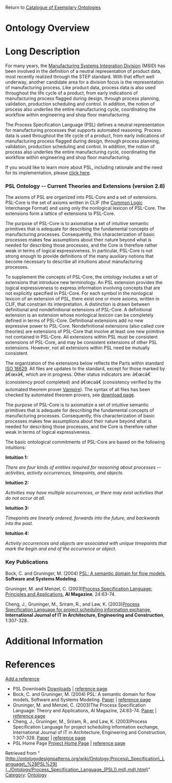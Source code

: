 Return to [Catalogue of Exemplary Ontologies](../Ontology/Main "Ontology:Main")



#  Ontology Overview


#  Long Description


For many years, the [Manufacturing Systems Integration Division](http://www.nist.gov/msid/ "http://www.nist.gov/msid/") (MSID) has been involved in the definition of a neutral representation of product data, most recently realized through the STEP standard. With that effort well underway, another candidate area for a division focus is the representation of manufacturing process. Like product data, process data is also used throughout the life cycle of a product, from early indications of manufacturing process flagged during design, through process planning, validation, production scheduling and control. In addition, the notion of process also underlies the entire manufacturing cycle, coordinating the workflow within engineering and shop floor manufacturing. 


The Process Specification Language (PSL) defines a neutral representation for manufacturing processes that supports automated reasoning. Process data is used throughout the life cycle of a product, from early indications of manufacturing process flagged during design, through process planning, validation, production scheduling and control. In addition, the notion of process also underlies the entire manufacturing cycle, coordinating the workflow within engineering and shop floor manufacturing. 


If you would like to learn more about PSL, including rationale and the need for its implementation, please [click here](http://www.mel.nist.gov/psl/rationale.html "http://www.mel.nist.gov/psl/rationale.html"). 



###   PSL Ontology -- Current Theories and Extensions (version 2.8)


The axioms of PSL are organized into PSL-Core and a set of extensions. PSL-Core is the set of axioms written in CLIF (the [Common Logic](http://www.nist.gov/cgi-bin/exit_nist.cgi?url=http://philebus.tamu.edu/cl/ "http://www.nist.gov/cgi-bin/exit_nist.cgi?url=http://philebus.tamu.edu/cl/") Interchange Format) and using only the nonlogical lexicon of PSL-Core. The extensions form a lattice of extensions to PSL-Core. 


The purpose of PSL-Core is to axiomatise a set of intuitive semantic primitives that is adequate for describing the fundamental concepts of manufacturing processes. Consequently, this characterization of basic processes makes few assumptions about their nature beyond what is needed for describing those processes, and the Core is therefore rather weak in terms of logical expressiveness. In particular, PSL-Core is not strong enough to provide definitions of the many auxiliary notions that become necessary to describe all intuitions about manufacturing processes. 


To supplement the concepts of PSL-Core, the ontology includes a set of extensions that introduce new terminology. An PSL extension provides the logical expressiveness to express information involving concepts that are not explicitly specified in PSL-Core. For each symbol in the nonlogical lexicon of an extension of PSL, there exist one or more axioms, written in CLIF, that constrain its interpretation. A distinction is drawn between definitional and nondefinitional extensions of PSL-Core. A definitional extension is an extension whose nonlogical lexicon can be completely defined in terms of PSL-Core. Definitional extensions add no new expressive power to PSL-Core. Nondefinitional extensions (also called core theories) are extensions of PSL-Core that involve at least one new primitive not contained in PSL-Core. All extensions within PSL must be consistent extensions of PSL-Core, and may be consistent extensions of other PSL extensions. However, not all extensions within PSL need be mutually consistent.


The organization of the extensions below reflects the Parts within standard [ISO 18629](http://www.nist.gov/cgi-bin/exit_nist.cgi?url=http://www.iso.org/iso/en/CatalogueDetailPage.CatalogueDetail?CSNUMBER=35185&ICS1=25&ICS2=40&ICS3=40 "http://www.nist.gov/cgi-bin/exit_nist.cgi?url=http://www.iso.org/iso/en/CatalogueDetailPage.CatalogueDetail?CSNUMBER=35185&ICS1=25&ICS2=40&ICS3=40"). All files are updates to the standard, except for those marked by â€œxâ€, which are in progress. Other status indicators are: â€œcâ€ (consistency proof completed) and â€œcaâ€ (consistency verified by the automated theorem prover [Vampire](http://www.nist.gov/cgi-bin/exit_nist.cgi?url=http://en.wikipedia.org/wiki/Vampire_theorem_prover "http://www.nist.gov/cgi-bin/exit_nist.cgi?url=http://en.wikipedia.org/wiki/Vampire_theorem_prover")). The syntax of all files has been checked by automated theorem provers, see [download page](http://www.mel.nist.gov/psl/download.html "http://www.mel.nist.gov/psl/download.html"). 


  

The purpose of PSL-Core is to axiomatize a set of intuitive semantic primitives that is adequate for describing the fundamental concepts of manufacturing processes. Consequently, this characterization of basic processes makes few assumptions about their nature beyond what is needed for describing those processes, and the Core is therefore rather weak in terms of logical expressiveness.


The basic ontological commitments of PSL-Core are based on the following intuitions:


__Intuition 1:__


_There are four kinds of entities required for reasoning about processes -- activities, activity occurrences, timepoints, and objects._ 


__Intuition 2:__


_Activities may have multiple occurrences, or there may exist activities that do not occur at all._ 


__Intuition 3:__


_Timepoints are linearly ordered, forwards into the future, and backwards into the past._ 


__Intuition 4:__


_Activity occurrences and objects are associated with unique timepoints that mark the begin and end of the occurrence or object._ 



###   Key Publications


Bock, C. and Gruninger, M. (2004) [PSL: A semantic domain for flow models](http://stl.mie.utoronto.ca/publications/semantic_domain.pdf "http://stl.mie.utoronto.ca/publications/semantic_domain.pdf"), __Software and Systems Modeling__. 


  

Gruninger, M. and Menzel, C. (2003)[Process Specification Language: Principles and Applications](http://stl.mie.utoronto.ca/publications/psl-aimag.pdf "http://stl.mie.utoronto.ca/publications/psl-aimag.pdf"), __AI Magazine__, 24:63-74. 


  

Cheng, J., Gruninger, M., Sriram, R., and Law, K. (2003)[Process Specification Language for project scheduling information exchange](http://stl.mie.utoronto.ca/publications/pslschedules.pdf "http://stl.mie.utoronto.ca/publications/pslschedules.pdf"), __International Journal of IT in Architecture, Engineering and Construction__, 1:307-328.



#  Additional Information


  



  




#  References


[Add a reference](index.php@title=Odp%253AAdd_reference&subject=Ontology%253AProcess+Specification+Language+(PSL).html "http://ontologydesignpatterns.org/wiki/index.php?title=Odp:Add_reference&subject=Ontology%3AProcess+Specification+Language+%28PSL%29")



* PSL Downloads [Downloads](http://www.mel.nist.gov/psl/download.html "http://www.mel.nist.gov/psl/download.html") | [reference page](../Community/References/PSL_Downloads "Community:References/PSL Downloads")
* Bock, C. and Gruninger, M. (2004) PSL: A semantic domain for flow models, Software and Systems Modeling. [Paper](http://stl.mie.utoronto.ca/publications/semantic_domain.pdf "http://stl.mie.utoronto.ca/publications/semantic_domain.pdf") | [reference page](../Community/References/PSL_for_flow_models "Community:References/PSL for flow models")
* Gruninger, M. and Menzel, C. (2003)The Process Specification Language: Theory and Applications, AI Magazine, 24:63-74. [Paper](http://stl.mie.utoronto.ca/publications/psl-aimag.pdf "http://stl.mie.utoronto.ca/publications/psl-aimag.pdf") | [reference page](../Community/References/PSL_AIMAG "Community:References/PSL AIMAG")
* Cheng, J., Gruninger, M., Sriram, R., and Law, K. (2003)Process Specification Language for project scheduling information exchange, International Journal of IT in Architecture, Engineering and Construction, 1:307-328. [Paper](http://stl.mie.utoronto.ca/publications/pslschedules.pdf "http://stl.mie.utoronto.ca/publications/pslschedules.pdf") | [reference page](../Community/References/PSL-Schedule "Community:References/PSL-Schedule")
* PSL Home Page [Project Home Page](http://www.mel.nist.gov/psl/ "http://www.mel.nist.gov/psl/") | [reference page](../Community/References/PSL_Home_Page "Community:References/PSL Home Page")




Retrieved from "[http://ontologydesignpatterns.org/wiki/Ontology:Process\_Specification\_Language\_%28PSL%29](../Ontology/Process_Specification_Language_(PSL)).md).md).html)"
 [Category](http://ontologydesignpatterns.org/wiki/Special:Categories "Special:Categories"): [Ontology](../Category/Ontology "Category:Ontology")